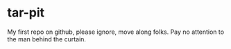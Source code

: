 # tar-pit
My first repo on github, please ignore, move along folks.  Pay no attention to the man behind the curtain.
